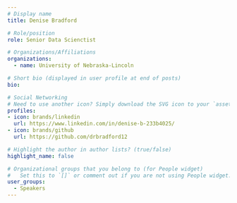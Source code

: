 ```yaml
---
# Display name
title: Denise Bradford

# Role/position
role: Senior Data Scienctist

# Organizations/Affiliations
organizations:
  - name: University of Nebraska-Lincoln

# Short bio (displayed in user profile at end of posts)
bio: 

# Social Networking
# Need to use another icon? Simply download the SVG icon to your `assets/media/icons/` folder.
profiles:
- icon: brands/linkedin
  url: https://www.linkedin.com/in/denise-b-233b4025/
- icon: brands/github
  url: https://github.com/drbradford12

# Highlight the author in author lists? (true/false)
highlight_name: false

# Organizational groups that you belong to (for People widget)
#   Set this to `[]` or comment out if you are not using People widget.
user_groups:
  - Speakers
---
```




